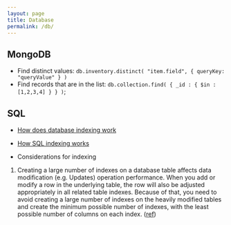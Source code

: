 ```yaml
---
layout: page
title: Database
permalink: /db/
---
```


## MongoDB

- Find distinct values: `db.inventory.distinct( "item.field", { queryKey: "queryValue" } )`
- Find records that are in the list: `db.collection.find( { _id : { $in : [1,2,3,4] } } )`;

## SQL

- [How does database indexing work](https://stackoverflow.com/questions/1108/how-does-database-indexing-work)

- [How SQL indexing works](https://www.sqlshack.com/top-10-questions-answers-sql-server-indexes/)

- Considerations for indexing
1. Creating a large number of indexes on a database table affects data modification (e.g. Updates) operation performance. When you add or modify a row in the underlying table, the row will also be adjusted appropriately in all related table indexes. Because of that, you need to avoid creating a large number of indexes on the heavily modified tables and create the minimum possible number of indexes, with the least possible number of columns on each index. ([ref](https://www.sqlshack.com/top-25-sql-interview-questions-and-answers-about-indexes/))

